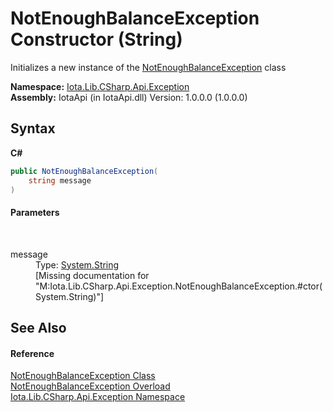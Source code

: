 # NotEnoughBalanceException Constructor (String)
 

Initializes a new instance of the <a href="T_Iota_Lib_CSharp_Api_Exception_NotEnoughBalanceException">NotEnoughBalanceException</a> class

**Namespace:**&nbsp;<a href="N_Iota_Lib_CSharp_Api_Exception">Iota.Lib.CSharp.Api.Exception</a><br />**Assembly:**&nbsp;IotaApi (in IotaApi.dll) Version: 1.0.0.0 (1.0.0.0)

## Syntax

**C#**<br />
``` C#
public NotEnoughBalanceException(
	string message
)
```


#### Parameters
&nbsp;<dl><dt>message</dt><dd>Type: <a href="http://msdn2.microsoft.com/en-us/library/s1wwdcbf" target="_blank">System.String</a><br />\[Missing <param name="message"/> documentation for "M:Iota.Lib.CSharp.Api.Exception.NotEnoughBalanceException.#ctor(System.String)"\]</dd></dl>

## See Also


#### Reference
<a href="T_Iota_Lib_CSharp_Api_Exception_NotEnoughBalanceException">NotEnoughBalanceException Class</a><br /><a href="Overload_Iota_Lib_CSharp_Api_Exception_NotEnoughBalanceException__ctor">NotEnoughBalanceException Overload</a><br /><a href="N_Iota_Lib_CSharp_Api_Exception">Iota.Lib.CSharp.Api.Exception Namespace</a><br />